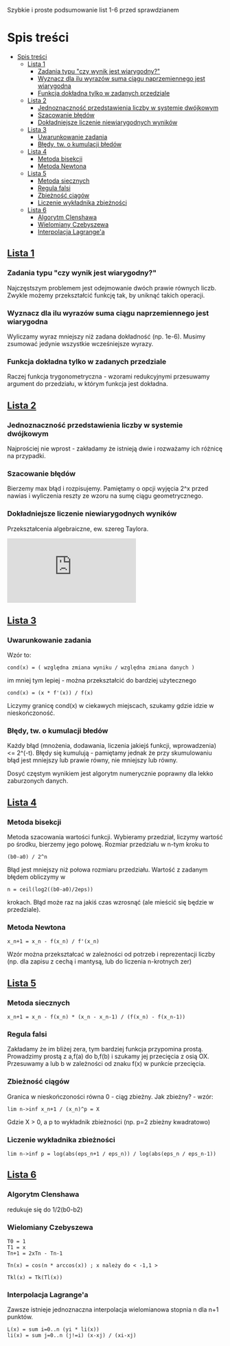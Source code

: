Szybkie i proste podsumowanie list 1-6 przed sprawdzianem

Spis treści
=================
- [Spis treści](#spis-treści)
  - [Lista 1](#lista-1)
    - [Zadania typu "czy wynik jest wiarygodny?"](#zadania-typu-czy-wynik-jest-wiarygodny)
    - [Wyznacz dla ilu wyrazów suma ciągu naprzemiennego jest wiarygodna](#wyznacz-dla-ilu-wyrazów-suma-ciągu-naprzemiennego-jest-wiarygodna)
    - [Funkcja dokładna tylko w zadanych przedziale](#funkcja-dokładna-tylko-w-zadanych-przedziale)
  - [Lista 2](#lista-2)
    - [Jednoznaczność przedstawienia liczby w systemie dwójkowym](#jednoznaczność-przedstawienia-liczby-w-systemie-dwójkowym)
    - [Szacowanie błędów](#szacowanie-błędów)
    - [Dokładniejsze liczenie niewiarygodnych wyników](#dokładniejsze-liczenie-niewiarygodnych-wyników)
  - [Lista 3](#lista-3)
    - [Uwarunkowanie zadania](#uwarunkowanie-zadania)
    - [Błędy, tw. o kumulacji błedów](#błędy-tw-o-kumulacji-błedów)
  - [Lista 4](#lista-4)
    - [Metoda bisekcji](#metoda-bisekcji)
    - [Metoda Newtona](#metoda-newtona)
  - [Lista 5](#lista-5)
    - [Metoda siecznych](#metoda-siecznych)
    - [Regula falsi](#regula-falsi)
    - [Zbieżność ciągów](#zbieżność-ciągów)
    - [Liczenie wykładnika zbieżności](#liczenie-wykładnika-zbieżności)
  - [Lista 6](#lista-6)
    - [Algorytm Clenshawa](#algorytm-clenshawa)
    - [Wielomiany Czebyszewa](#wielomiany-czebyszewa)
    - [Interpolacja Lagrange'a](#interpolacja-lagrangea)



## [Lista 1](AllTasklists/an-lista-01.pdf)

### Zadania typu "czy wynik jest wiarygodny?"

Najczęstszym problemem jest odejmowanie dwóch prawie równych liczb. Zwykle możemy przekształcić funkcję tak, by uniknąć takich operacji.

### Wyznacz dla ilu wyrazów suma ciągu naprzemiennego jest wiarygodna

Wyliczamy wyraz mniejszy niż zadana dokładność (np. 1e-6). Musimy zsumować jedynie wszystkie wcześniejsze wyrazy.

### Funkcja dokładna tylko w zadanych przedziale

Raczej funkcja trygonometryczna - wzorami redukcyjnymi przesuwamy argument do przedziału, w którym funkcja jest dokładna.

## [Lista 2](AllTasklists/an-lista-02.pdf)

### Jednoznaczność przedstawienia liczby w systemie dwójkowym

Najprościej nie wprost - zakładamy że istnieją dwie i rozważamy ich różnicę na przypadki.

### Szacowanie błędów

Bierzemy max błąd i rozpisujemy. Pamiętamy o opcji wyjęcia 2^x przed nawias i wyliczenia reszty ze wzoru na sumę ciągu geometrycznego.

### Dokładniejsze liczenie niewiarygodnych wyników

Przekształcenia algebraiczne, ew. szereg Taylora.

![Wzór na szereg Taylora](https://latex.codecogs.com/svg.latex?%5Csum_%7Bn%3D0%7D%5E%7B%5Cinfty%7D%20%5Cfrac%7Bf%5E%7B%28n%29%7D%28a%29%7D%7Bn%21%7D%28x-a%29%5En)

## [Lista 3](AllTasklists/an-lista-03.pdf)

### Uwarunkowanie zadania

Wzór to:
```
cond(x) = ( względna zmiana wyniku / względna zmiana danych )
```
im mniej tym lepiej - można przekształcić do bardziej użytecznego

```
cond(x) = (x * f'(x)) / f(x)
```

Liczymy granicę cond(x) w ciekawych miejscach, szukamy gdzie idzie w nieskończoność.


### Błędy, tw. o kumulacji błedów

Każdy błąd (mnożenia, dodawania, liczenia jakiejś funkcji, wprowadzenia)<= 2^(-t). Błędy się kumulują - pamiętamy jednak że przy skumulowaniu błąd jest mniejszy lub prawie równy, nie mniejszy lub równy.

Dosyć częstym wynikiem jest algorytm numerycznie poprawny dla lekko zaburzonych danych.


## [Lista 4](AllTasklists/an-lista-04.pdf)

### Metoda bisekcji
Metoda szacowania wartości funkcji. Wybieramy przedział, liczymy wartość po środku, bierzemy jego połowę. Rozmiar przedziału w n-tym kroku to 
```
(b0-a0) / 2^n
```
Błąd jest mniejszy niż połowa rozmiaru przedziału. Wartość z zadanym błędem obliczymy w 
```
n = ceil(log2((b0-a0)/2eps))
```
krokach. Błąd może raz na jakiś czas wzrosnąć (ale mieścić się będzie w przedziale).

### Metoda Newtona

```
x_n+1 = x_n - f(x_n) / f'(x_n)
```

Wzór można przekształcać w zależności od potrzeb i reprezentacji liczby (np. dla zapisu z cechą i mantysą, lub do liczenia n-krotnych zer)

## [Lista 5](AllTasklists/an-lista-05.pdf)

### Metoda siecznych

```
x_n+1 = x_n - f(x_n) * (x_n - x_n-1) / (f(x_n) - f(x_n-1))
```

### Regula falsi

Zakładamy że im bliżej zera, tym bardziej funkcja przypomina prostą. Prowadzimy prostą z a,f(a) do b,f(b)   i szukamy jej przecięcia z osią OX. Przesuwamy a lub b w zależności od znaku f(x) w punkcie przecięcia.

### Zbieżność ciągów

Granica w nieskończoności równa 0 - ciąg zbieżny. Jak zbieżny? - wzór:
```
lim n->inf x_n+1 / (x_n)^p = X
```
Gdzie X > 0, a p to wykładnik zbieżności (np. p=2 zbieżny kwadratowo)

### Liczenie wykładnika zbieżności

```
lim n->inf p = log(abs(eps_n+1 / eps_n)) / log(abs(eps_n / eps_n-1))
```

## [Lista 6](AllTasklists/an-lista-06.pdf)

### Algorytm Clenshawa

redukuje się do 1/2(b0-b2)

### Wielomiany Czebyszewa

```
T0 = 1
T1 = x
Tn+1 = 2xTn - Tn-1

Tn(x) = cos(n * arccos(x)) ; x należy do < -1,1 >

Tkl(x) = Tk(Tl(x))
```

### Interpolacja Lagrange'a

Zawsze istnieje jednoznaczna interpolacja wielomianowa stopnia n dla n+1 punktów.

```
L(x) = sum i=0..n (yi * li(x))
li(x) = sum j=0..n (j!=i) (x-xj) / (xi-xj)
```